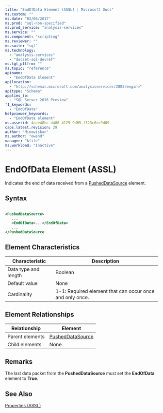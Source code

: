 ```yaml
---
title: "EndOfData Element (ASSL) | Microsoft Docs"
ms.custom: ""
ms.date: "03/06/2017"
ms.prod: "sql-non-specified"
ms.prod_service: "analysis-services"
ms.service: ""
ms.component: "scripting"
ms.reviewer: ""
ms.suite: "sql"
ms.technology: 
  - "analysis-services"
  - "docset-sql-devref"
ms.tgt_pltfrm: ""
ms.topic: "reference"
apiname: 
  - "EndOfData Element"
apilocation: 
  - "http://schemas.microsoft.com/analysisservices/2003/engine"
apitype: "Schema"
applies_to: 
  - "SQL Server 2016 Preview"
f1_keywords: 
  - "EndOfData"
helpviewer_keywords: 
  - "EndOfData element"
ms.assetid: 4cee48bc-d486-4125-9d65-f323c6ec9d09
caps.latest.revision: 29
author: "Minewiskan"
ms.author: "owend"
manager: "kfile"
ms.workload: "Inactive"
---
```

# EndOfData Element (ASSL)
  Indicates the end of data received from a [PushedDataSource](../../../analysis-services/scripting/data-type/pusheddatasource-data-type-assl.md) element.  
  
## Syntax  
  
```xml  
  
<PushedDataSource>  
   ...  
   <EndOfData>...</EndOfData>  
   ...  
</PushedDataSource  
```  
  
## Element Characteristics  
  
|Characteristic|Description|  
|--------------------|-----------------|  
|Data type and length|Boolean|  
|Default value|None|  
|Cardinality|1-1: Required element that can occur once and only once.|  
  
## Element Relationships  
  
|Relationship|Element|  
|------------------|-------------|  
|Parent elements|[PushedDataSource](../../../analysis-services/scripting/data-type/pusheddatasource-data-type-assl.md)|  
|Child elements|None|  
  
## Remarks  
 The last data packet from the **PushedDataSource** must set the **EndOfData** element to **True**.  
  
## See Also  
 [Properties &#40;ASSL&#41;](../../../analysis-services/scripting/properties/properties-assl.md)  
  
  
